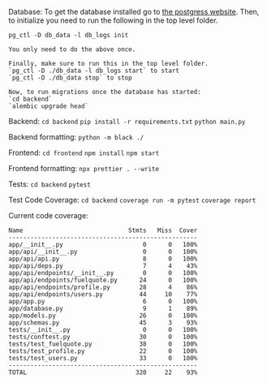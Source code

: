 Database:
    To get the database installed go to [the postgress website](https://www.postgresql.org/download/).
    Then, to initialize you need to run the following in the top level folder.
    
    pg_ctl -D db_data -l db_logs init
    
    You only need to do the above once.

    Finally, make sure to run this in the top level folder.
    `pg_ctl -D ./db_data -l db_logs start` to start
    `pg_ctl -D ./db_data stop` to stop

    Now, to run migrations once the database has started:
    `cd backend`
    `alembic upgrade head`

Backend:
    `cd backend`
    `pip install -r requirements.txt`
    `python main.py`

Backend formatting:
    `python -m black ./`

Frontend:
    `cd frontend`
    `npm install`
    `npm start`

Frontend formatting:
    `npx prettier . --write`

Tests:
    `cd backend`
    `pytest`

Test Code Coverage:
    `cd backend`
    `coverage run -m pytest`
    `coverage report`

Current code coverage:
```
Name                             Stmts   Miss  Cover
----------------------------------------------------
app/__init__.py                      0      0   100%
app/api/__init__.py                  0      0   100%
app/api/api.py                       8      0   100%
app/api/deps.py                      7      4    43%
app/api/endpoints/__init__.py        0      0   100%
app/api/endpoints/fuelquote.py      24      0   100%
app/api/endpoints/profile.py        28      4    86%
app/api/endpoints/users.py          44     10    77%
app/app.py                           6      0   100%
app/database.py                      9      1    89%
app/models.py                       26      0   100%
app/schemas.py                      45      3    93%
tests/__init__.py                    0      0   100%
tests/conftest.py                   30      0   100%
tests/test_fuelquote.py             38      0   100%
tests/test_profile.py               22      0   100%
tests/test_users.py                 33      0   100%
----------------------------------------------------
TOTAL                              320     22    93%
```